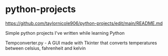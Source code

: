 # python-projects
https://github.com/taylornicole906/python-projects/edit/main/README.md

Simple python projects I've written while learning Python

Tempconverter.py - A GUI made with Tkinter that converts temperatures between celsius, fahrenheit and kelvin

